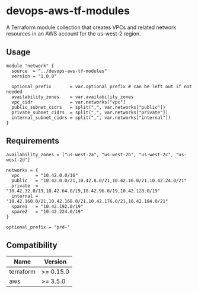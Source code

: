 # devops-aws-tf-modules
A Terraform module collection that creates VPCs and related network resources in an AWS account for the us-west-2 region.

## Usage
```
module "network" {
  source  = "../devops-aws-tf-modules"
  version = "1.0.0"

  optional_prefix       = var.optional_prefix # can be left out if not needed
  availability_zones    = var.availability_zones
  vpc_cidr              = var.networks["vpc"]
  public_subnet_cidrs   = split(",", var.networks["public"])
  private_subnet_cidrs  = split(",", var.networks["private"])
  internal_subnet_cidrs = split(",", var.networks["internal"])
}
```

## Requirements
```
availability_zones = ["us-west-2a", "us-west-2b", "us-west-2c", "us-west-2d"]

networks = {
  vpc      = "10.42.0.0/16"
  public   = "10.42.0.0/21,10.42.8.0/21,10.42.16.0/21,10.42.24.0/21"
  private  = "10.42.32.0/19,10.42.64.0/19,10.42.96.0/19,10.42.128.0/19"
  internal = "10.42.160.0/21,10.42.168.0/21,10.42.176.0/21,10.42.184.0/21"
  spare1   = "10.42.192.0/19"
  spare2   = "10.42.224.0/19"
}

optional_prefix = "prd-"
```

## Compatibility

| Name | Version |
|------|---------|
| terraform | >= 0.15.0 |
| aws | >= 3.5.0 |
